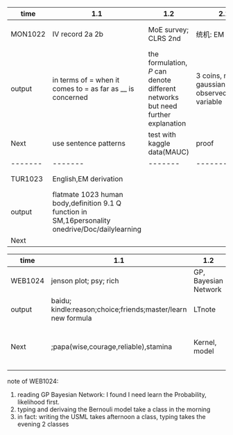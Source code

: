 |time   |1.1    |1.2    |2.1    |2.2    |3.1    |3.2    |
|-------|-------|-------|-------|-------|-------|-------|
MON1022|IV record 2a 2b|MoE survey; CLRS 2nd|统机: EM|Code:MAUC|English:ashfile park, test personality|EM program: 3 coins|
output|in terms of = when it comes to = as far as __ is concerned|the formulation, $P$ can denote different networks but need further explanation|3 coins, mixture gaussian; observed/hidden variable|D:\UserData\IT\python\DiyKaggleBook\chapter2\my_MAUC.py|chase/breas  |D:\zCode\Python\ML_test\SM_LH_3coins.py one epoch converge ; http://docs.anaconda.com/anaconda/user-guide/getting-started/|
Next| use sentence patterns |test with kaggle data(MAUC)|proof|the paper MAUC is micro or macro|tomorrow morning|how to derivate
|-------|-------|-------|-------|-------|-------|-------|
TUR1023|English,EM derivation| | | |English discuss|only amazon
output|flatmate 1023 human body,definition 9.1 Q function in SM,16personality onedrive/Doc/dailylearning| | | |kate flatmate | AUD: mic amazon 555 mac mean
Next| | | |

|time   |1.1    |1.2    |2.1    |2.2    |3.1    |3.2    |
|-------|-------|-------|-------|-------|-------|-------|
WEB1024|jenson plot; psy; rich|GP, Bayesian Network|PRML: Probablity,likelihood||USML:PAC|
output|baidu; kindle:reason;choice;friends;master/learn new formula|LTnote |LTnote ||draft-LTnote |
Next|;papa(wise,courage,reliable),stamina|Kernel, model|go on||D^m Corollary3.2 large or small sample |

note of WEB1024:
1. reading GP Bayesian Network: I found I need learn the Probability, likelihood first.
1. typing and derivaing the Bernouli model take a class in the morning
1. in fact: writing the USML takes afternoon a class, typing takes the evening 2 classes
